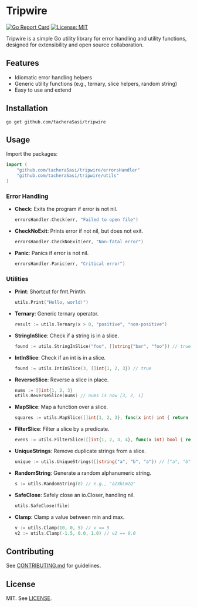 # Tripwire

[![Go Report Card](https://goreportcard.com/badge/github.com/tacheraSasi/tripwire)](https://goreportcard.com/report/github.com/tacheraSasi/tripwire)
[![License: MIT](https://img.shields.io/badge/License-MIT-yellow.svg)](LICENSE)

Tripwire is a simple Go utility library for error handling and utility functions, designed for extensibility and open source collaboration.

## Features
- Idiomatic error handling helpers
- Generic utility functions (e.g., ternary, slice helpers, random string)
- Easy to use and extend

## Installation

```
go get github.com/tacheraSasi/tripwire
```

## Usage

Import the packages:

```go
import (
    "github.com/tacheraSasi/tripwire/errorsHandler"
    "github.com/tacheraSasi/tripwire/utils"
)
```

### Error Handling

- **Check**: Exits the program if error is not nil.
  ```go
  errorsHandler.Check(err, "Failed to open file")
  ```
- **CheckNoExit**: Prints error if not nil, but does not exit.
  ```go
  errorsHandler.CheckNoExit(err, "Non-fatal error")
  ```
- **Panic**: Panics if error is not nil.
  ```go
  errorsHandler.Panic(err, "Critical error")
  ```

### Utilities

- **Print**: Shortcut for fmt.Println.
  ```go
  utils.Print("Hello, world!")
  ```
- **Ternary**: Generic ternary operator.
  ```go
  result := utils.Ternary(x > 0, "positive", "non-positive")
  ```
- **StringInSlice**: Check if a string is in a slice.
  ```go
  found := utils.StringInSlice("foo", []string{"bar", "foo"}) // true
  ```
- **IntInSlice**: Check if an int is in a slice.
  ```go
  found := utils.IntInSlice(3, []int{1, 2, 3}) // true
  ```
- **ReverseSlice**: Reverse a slice in place.
  ```go
  nums := []int{1, 2, 3}
  utils.ReverseSlice(nums) // nums is now [3, 2, 1]
  ```
- **MapSlice**: Map a function over a slice.
  ```go
  squares := utils.MapSlice([]int{1, 2, 3}, func(x int) int { return x * x }) // [1, 4, 9]
  ```
- **FilterSlice**: Filter a slice by a predicate.
  ```go
  evens := utils.FilterSlice([]int{1, 2, 3, 4}, func(x int) bool { return x%2 == 0 }) // [2, 4]
  ```
- **UniqueStrings**: Remove duplicate strings from a slice.
  ```go
  unique := utils.UniqueStrings([]string{"a", "b", "a"}) // ["a", "b"]
  ```
- **RandomString**: Generate a random alphanumeric string.
  ```go
  s := utils.RandomString(8) // e.g., "aZ3kLm2Q"
  ```
- **SafeClose**: Safely close an io.Closer, handling nil.
  ```go
  utils.SafeClose(file)
  ```
- **Clamp**: Clamp a value between min and max.
  ```go
  v := utils.Clamp(10, 0, 5) // v == 5
  v2 := utils.Clamp(-1.5, 0.0, 1.0) // v2 == 0.0
  ```

## Contributing
See [CONTRIBUTING.md](CONTRIBUTING.md) for guidelines.

## License
MIT. See [LICENSE](LICENSE).

